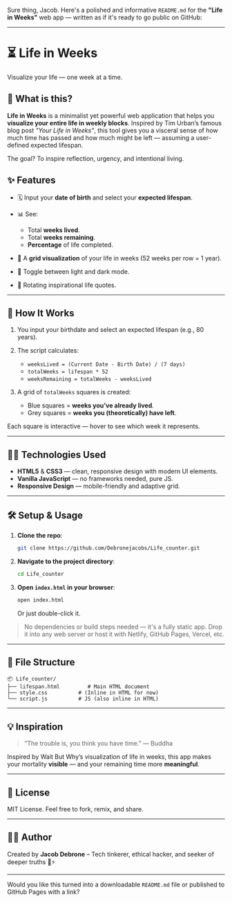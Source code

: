 Sure thing, Jacob. Here's a polished and informative `README.md` for the **"Life in Weeks"** web app — written as if it's ready to go public on GitHub:

---

# ⏳ Life in Weeks

Visualize your life — one week at a time.

## 🧠 What is this?

**Life in Weeks** is a minimalist yet powerful web application that helps you **visualize your entire life in weekly blocks**. Inspired by Tim Urban’s famous blog post *"Your Life in Weeks"*, this tool gives you a visceral sense of how much time has passed and how much might be left — assuming a user-defined expected lifespan.

The goal? To inspire reflection, urgency, and intentional living.


## ✨ Features

* 🗓 Input your **date of birth** and select your **expected lifespan**.
* 📊 See:

  * Total **weeks lived**.
  * Total **weeks remaining**.
  * **Percentage** of life completed.
* 🧱 A **grid visualization** of your life in weeks (52 weeks per row = 1 year).
* 🌙 Toggle between light and dark mode.
* 💬 Rotating inspirational life quotes.

---

## 🧮 How It Works

1. You input your birthdate and select an expected lifespan (e.g., 80 years).
2. The script calculates:

   * `weeksLived = (Current Date - Birth Date) / (7 days)`
   * `totalWeeks = lifespan * 52`
   * `weeksRemaining = totalWeeks - weeksLived`
3. A grid of `totalWeeks` squares is created:

   * Blue squares = **weeks you've already lived**.
   * Grey squares = **weeks you (theoretically) have left**.

Each square is interactive — hover to see which week it represents.

---

## 🧑‍💻 Technologies Used

* **HTML5** & **CSS3** — clean, responsive design with modern UI elements.
* **Vanilla JavaScript** — no frameworks needed, pure JS.
* **Responsive Design** — mobile-friendly and adaptive grid.

---

## 🛠️ Setup & Usage

1. **Clone the repo**:

   ```bash
   git clone https://github.com/Debronejacobs/Life_counter.git
   ```
2. **Navigate to the project directory**:

   ```bash
   cd Life_counter
   ```
3. **Open `index.html` in your browser**:

   ```bash
   open index.html
   ```

   Or just double-click it.

> No dependencies or build steps needed — it's a fully static app. Drop it into any web server or host it with Netlify, GitHub Pages, Vercel, etc.

---

## 📁 File Structure

```plaintext
📦 Life_counter/
├── lifespan.html         # Main HTML document
├── style.css          # (Inline in HTML for now)
└── script.js          # JS (also inline in HTML)
```

---

## 💡 Inspiration

> “The trouble is, you think you have time.”
> — Buddha

Inspired by Wait But Why’s visualization of life in weeks, this app makes your mortality **visible** — and your remaining time more **meaningful**.

---

## 📜 License

MIT License.
Feel free to fork, remix, and share.

---

## 🙋‍♂️ Author

Created by **Jacob Debrone** –
Tech tinkerer, ethical hacker, and seeker of deeper truths 🧠⚡

---

Would you like this turned into a downloadable `README.md` file or published to GitHub Pages with a link?
